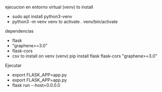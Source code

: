 
ejecucion en entorno virtual (venv)
 to install
- sudo apt install python3-venv
- python3 -m venv venv
to activate
. venv/bin/activate

dependencias
- flask
- "graphene>=3.0"
- flask-cors
- csv
to install on venv
(venv) 
pip install flask flask-cors "graphene>=3.0"

Ejecutar
- export FLASK_APP=app.py
- export FLASK_APP=app.py
- flask run --host=0.0.0.0